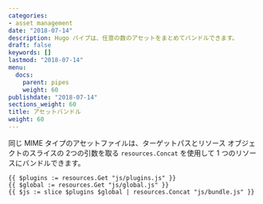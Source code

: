 ```yaml
---
categories:
- asset management
date: "2018-07-14"
description: Hugo パイプは、任意の数のアセットをまとめてバンドルできます。
draft: false
keywords: []
lastmod: "2018-07-14"
menu:
  docs:
    parent: pipes
    weight: 60
publishdate: "2018-07-14"
sections_weight: 60
title: アセットバンドル
weight: 60
---
```


同じ MIME タイプのアセットファイルは、ターゲットパスとリソース オブジェクトのスライスの 2つの引数を取る `resources.Concat` を使用して 1 つのリソースにバンドルできます。

```go-html-template
{{ $plugins := resources.Get "js/plugins.js" }}
{{ $global := resources.Get "js/global.js" }}
{{ $js := slice $plugins $global | resources.Concat "js/bundle.js" }}
```
